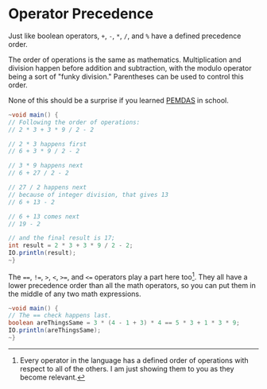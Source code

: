# Operator Precedence

Just like boolean operators, `+`, `-`, `*`, `/`, and `%` have a defined precedence order.

The order of operations is the same as mathematics. Multiplication and division happen before
addition and subtraction, with the modulo operator being a sort of "funky division."
Parentheses can be used to control this order.

None of this should be a surprise if you learned [PEMDAS](https://www.khanacademy.org/math/cc-seventh-grade-math/cc-7th-negative-numbers-multiply-and-divide/cc-7th-order-of-operations/v/introduction-to-order-of-operations) in school.

```java
~void main() {
// Following the order of operations:
// 2 * 3 + 3 * 9 / 2 - 2

// 2 * 3 happens first
// 6 + 3 * 9 / 2 - 2

// 3 * 9 happens next
// 6 + 27 / 2 - 2

// 27 / 2 happens next
// because of integer division, that gives 13
// 6 + 13 - 2

// 6 + 13 comes next
// 19 - 2

// and the final result is 17;
int result = 2 * 3 + 3 * 9 / 2 - 2;
IO.println(result);
~}
```

The `==`, `!=`, `>`, `<`, `>=`, and `<=` operators play a part here too[^theyalldo]. They all have a lower precedence order than all the math operators, so you can
put them in the middle of any two math expressions.

```java
~void main() {
// The == check happens last.
boolean areThingsSame = 3 * (4 - 1 + 3) * 4 == 5 * 3 + 1 * 3 * 9;
IO.println(areThingsSame);
~}
```

[^theyalldo]: Every operator in the language has a defined order of operations with respect to all of the others. I am just showing them to you as they become relevant.
